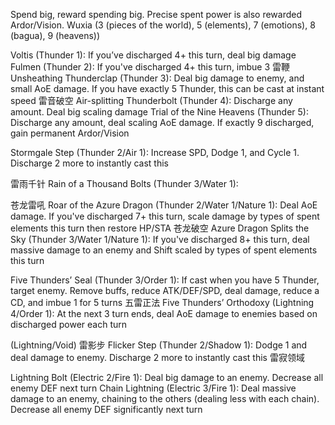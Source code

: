 Spend big, reward spending big. Precise spent power is also rewarded
Ardor/Vision. Wuxia (3 (pieces of the world), 5 (elements), 7 (emotions), 8 (bagua), 9 (heavens))

Voltis (Thunder 1): If you’ve discharged 4+ this turn, deal big damage
Fulmen (Thunder 2): If you've discharged 4+ this turn, imbue 3
雷鞭 Unsheathing Thunderclap (Thunder 3): Deal big damage to enemy, and small AoE damage. If you have exactly 5 Thunder, this can be cast at instant speed
雷音破空 Air-splitting Thunderbolt (Thunder 4): Discharge any amount. Deal big scaling damage
Trial of the Nine Heavens (Thunder 5): Discharge any amount, deal scaling AoE damage. If exactly 9 discharged, gain permanent Ardor/Vision

Stormgale Step (Thunder 2/Air 1): Increase SPD, Dodge 1, and Cycle 1. Discharge 2 more to instantly cast this

雷雨千针 Rain of a Thousand Bolts (Thunder 3/Water 1):

苍龙雷吼 Roar of the Azure Dragon (Thunder 2/Water 1/Nature 1): Deal AoE damage. If you've discharged 7+ this turn, scale damage by types of spent elements this turn then restore HP/STA
苍龙破空 Azure Dragon Splits the Sky (Thunder 3/Water 1/Nature 1): If you've discharged 8+ this turn, deal massive damage to an enemy and Shift scaled by types of spent elements this turn

Five Thunders’ Seal (Thunder 3/Order 1): If cast when you have 5 Thunder, target enemy. Remove buffs, reduce ATK/DEF/SPD, deal damage, reduce a CD, and imbue 1 for 5 turns
五雷正法 Five Thunders’ Orthodoxy (Lightning 4/Order 1): At the next 3 turn ends, deal AoE damage to enemies based on discharged power each turn

(Lightning/Void)
雷影步 Flicker Step (Thunder 2/Shadow 1): Dodge 1 and deal damage to enemy. Discharge 2 more to instantly cast this
雷寂领域 

Lightning Bolt (Electric 2/Fire 1): Deal big damage to an enemy. Decrease all enemy DEF next turn
Chain Lightning (Electric 3/Fire 1): Deal massive damage to an enemy, chaining to the others (dealing less with each chain). Decrease all enemy DEF significantly next turn
